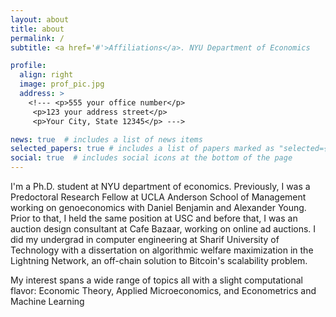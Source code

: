 ```yaml
---
layout: about
title: about
permalink: /
subtitle: <a href='#'>Affiliations</a>. NYU Department of Economics

profile:
  align: right
  image: prof_pic.jpg
  address: >
    <!--- <p>555 your office number</p>
     <p>123 your address street</p>
     <p>Your City, State 12345</p> --->

news: true  # includes a list of news items
selected_papers: true # includes a list of papers marked as "selected={true}"
social: true  # includes social icons at the bottom of the page
---
```

I'm a Ph.D. student at NYU department of economics. Previously, I was a Predoctoral Research Fellow at UCLA Anderson School of Management working on genoeconomics with Daniel Benjamin and Alexander Young. Prior to that, I held the same position at USC and before that, I was an auction design consultant at Cafe Bazaar, working on online ad auctions.
I did my undergrad in computer engineering at Sharif University of Technology with a dissertation on algorithmic welfare maximization in the Lightning Network, an off-chain solution to Bitcoin's scalability problem.

My interest spans a wide range of topics all with a slight computational flavor: Economic Theory, Applied Microeconomics, and Econometrics and Machine Learning
